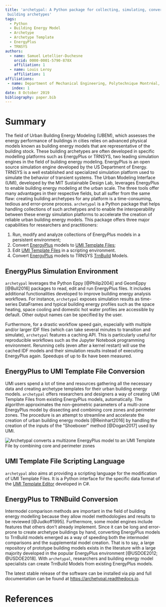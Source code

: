 ```yaml
---
title: 'archetypal: A Python package for collecting, simulating, converting and analyzing
 building archetypes'
tags:
  - Python
  - Building Energy Model
  - Archetype
  - Archetype Template
  - EnergyPlus
  - TRNSYS
authors:
  - name: Samuel Letellier-Duchesne
    orcid: 0000-0001-5790-878X
    affiliation: 1
  - name: Louis Leroy
    affiliation: 1
affiliations:
 - name: Department of Mechanical Engineering, Polytechnique Montréal, Montréal, Canada
   index: 1
date: 8 October 2019
bibliography: paper.bib
---
```


# Summary

The field of Urban Building Energy Modeling (UBEM), which assesses the energy performance
of buildings in cities relies on advanced physical models known as building energy models
that are representative of the building stock. These building archetypes are often
developed in specific modelling platforms such as EnergyPlus or TRNSYS, two leading
simulation engines in the field of building energy modeling. EnergyPlus is an open source
simulation engine developed by the US Department of Energy. TRNSYS is a well established
and specialized simulation platform used to simulate the behavior of transient systems.
The Urban Modeling Interface (UMI), developed by the MIT Sustainable Design Lab, leverages
EnergyPlus to enable building energy modeling at the urban scale. The three tools offer
many advantages in their respective fields, but all suffer from the same flaw: creating
building archetypes for any platform is a time-consuming, tedious and error-prone process.
`archetypal` is a Python package that helps handling collections of such archetypes and to
enable the interoperability between these energy simulation platforms to accelerate the
creation of reliable urban building energy models. This package offers three major
capabilities for researchers and practitioners:

1. Run, modify and analyze collections of EnergyPlus models in a persistent environment;
2. Convert [EnergyPlus](https://energyplus.net) models to [UMI Template Files](http://web.mit.edu/sustainabledesignlab/projects/umi/index.html);
3. Edit [UMI Template Files](http://web.mit.edu/sustainabledesignlab/projects/umi/index.html) in a scripting environment.
4. Convert [EnergyPlus](https://energyplus.net) models to TRNSYS [TrnBuild](http://www.trnsys.com/features/suite-of-tools.php) Models.
 
## EnergyPlus Simulation Environment

`archetypal` leverages the Python Eppy [@Philip2004] and GeomEppy [@Bull2016] packages to
read, edit and run EnergyPlus files. It includes additional functionalities developed to
improve building energy analysis workflows. For instance, `archetypal` exposes simulation
results as time-series DataFrames and typical building energy profiles such as the space
heating, space cooling and domestic hot water profiles are accessible by default. Other
output names can be specified by the user.

Furthermore, for a drastic workflow speed gain, especially with multiple and/or larger IDF
files (which can take several minutes to transition and simulate), `archetypal` features a
caching API. This is particularly useful for reproducible workflows such as the Jupyter
Notebook programming environment. Rerunning cells (even after a kernel restart) will use
the cached IDF models and their simulation results instead of executing EnergyPlus again.
Speedups of up to 8x have been measured.

## EnergyPlus to UMI Template File Conversion

UMI users spend a lot of time and resources gathering all the necessary data and creating
archetype templates for their urban building energy models. `archetypal` offers
researchers and designers a way of creating UMI Template Files from existing EnergyPlus
models, automatically. The algorithm approximates the non-geometric parameters of a
multi-zone EnergyPlus model by dissecting and combining core zones and perimeter zones.
The procedure is an attempt to streamline and accelerate the creation of urban building
energy models [@Reinhart2016] by handling the creation of the inputs of the "Shoeboxer"
method [@Dogan2017] used by UMI.

![Archetypal converts a multizone EnergyPlus model to an UMI Template File by combining core and perimeter zones](../docs/images/model_complexity_reduction@3x.png)

## UMI Template File Scripting Language

`archetypal` also aims at providing a scripting language for the modification of UMI
Template Files. It is a Python interface for the specific data format of the [UMI Template
Editor](https://github.com/MITSustainableDesignLab/basilisk) developed in C#.

## EnergyPlus to TRNBuild Conversion

Intermodel comparison methods are important in the field of building energy modelling
because they allow model methodologies and results to be reviewed [@Judkoff1995].
Furthermore, some model engines include features that others don't already implement.
Since it can be long and error-prone to create archetype buildings by hand, converting
EnergyPlus models to TrnBuild models emerged as a way of speeding both the intermodel
comparisons and the supplemental model creation. That is to say, a large repository of
prototype building models exists in the literature with a large majority developed in the
popular EnergyPlus environment [@USDOE2012; @USDOE2018]. With `archetypal`, researchers
and building energy model specialists can create TrnBuild Models from existing EnergyPlus
models.

The latest stable release of the software can be installed via pip and full documentation
can be found at https://archetypal.readthedocs.io.

# References
